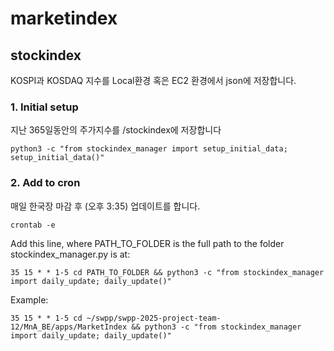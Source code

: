 # marketindex

## stockindex

KOSPI과 KOSDAQ 지수를 Local환경 혹은 EC2 환경에서 json에 저장합니다.

### 1. Initial setup

지난 365일동안의 주가지수를 /stockindex에 저장합니다

` python3 -c "from stockindex_manager import setup_initial_data; setup_initial_data()" `

### 2. Add to cron

매일 한국장 마감 후 (오후 3:35) 업데이트를 합니다. 

`crontab -e`

Add this line, where PATH_TO_FOLDER is the full path to the folder stockindex_manager.py is at:

`35 15 * * 1-5 cd PATH_TO_FOLDER && python3 -c "from stockindex_manager import daily_update; daily_update()"`

Example:

`35 15 * * 1-5 cd ~/swpp/swpp-2025-project-team-12/MnA_BE/apps/MarketIndex && python3 -c "from stockindex_manager import daily_update; daily_update()"`